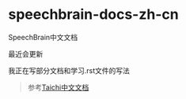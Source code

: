 # speechbrain-docs-zh-cn
SpeechBrain中文文档

最近会更新

我正在写部分文档和学习.rst文件的写法

> 参考[Taichi中文文档](https://github.com/taichi-dev/taichi-docs-zh-cn)
